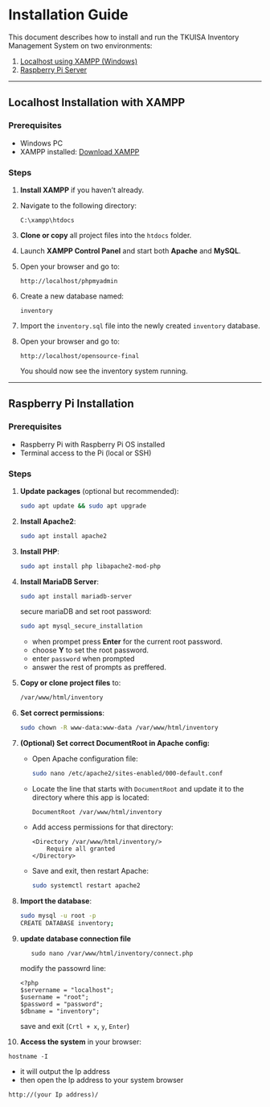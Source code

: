 # Installation Guide

This document describes how to install and run the TKUISA Inventory Management System on two environments:

1. [Localhost using XAMPP (Windows)](#localhost-installation-with-xampp)
2. [Raspberry Pi Server](#raspberry-pi-installation)

---

## Localhost Installation with XAMPP

### Prerequisites

* Windows PC
* XAMPP installed: [Download XAMPP](https://www.apachefriends.org/index.html)

### Steps

1. **Install XAMPP** if you haven’t already.
2. Navigate to the following directory:

   ```
   C:\xampp\htdocs
   ```
3. **Clone or copy** all project files into the `htdocs` folder.
4. Launch **XAMPP Control Panel** and start both **Apache** and **MySQL**.
5. Open your browser and go to:

   ```
   http://localhost/phpmyadmin
   ```
6. Create a new database named:

   ```
   inventory
   ```
7. Import the `inventory.sql` file into the newly created `inventory` database.
8. Open your browser and go to:

   ```
   http://localhost/opensource-final
   ```

   You should now see the inventory system running.

---

## Raspberry Pi Installation

### Prerequisites

* Raspberry Pi with Raspberry Pi OS installed
* Terminal access to the Pi (local or SSH)

### Steps

1. **Update packages** (optional but recommended):

   ```bash
   sudo apt update && sudo apt upgrade
   ```

2. **Install Apache2**:

   ```bash
   sudo apt install apache2
   ```

3. **Install PHP**:

   ```bash
   sudo apt install php libapache2-mod-php
   ```

4. **Install MariaDB Server**:

   ```bash
   sudo apt install mariadb-server
   ```
   
   secure mariaDB and set root password:

   ```bash
   sudo apt mysql_secure_installation
   ```

   * when prompet press **Enter** for the current root password.
   * choose **Y** to set the root password.
   * enter `password` when prompted 
   * answer the rest of prompts as preffered.
   

5. **Copy or clone project files** to:

   ```bash
   /var/www/html/inventory
   ```

6. **Set correct permissions**:

   ```bash
   sudo chown -R www-data:www-data /var/www/html/inventory
   ```

7. **(Optional) Set correct DocumentRoot in Apache config:**

   * Open Apache configuration file:

     ```bash
     sudo nano /etc/apache2/sites-enabled/000-default.conf
     ```
   * Locate the line that starts with `DocumentRoot` and update it to the directory where this app is located:

     ```
     DocumentRoot /var/www/html/inventory
     ```
   * Add access permissions for that directory:

     ```
     <Directory /var/www/html/inventory/>
         Require all granted
     </Directory>
     ```
   * Save and exit, then restart Apache:

     ```bash
     sudo systemctl restart apache2
     ```

8. **Import the database**:

   ```bash
   sudo mysql -u root -p
   CREATE DATABASE inventory;
   ```

9. **update database connection file**
   ```   
      sudo nano /var/www/html/inventory/connect.php
   ```
   modify the passowrd line: 
   ```
   <?php
   $servername = "localhost";
   $username = "root";
   $password = "password";
   $dbname = "inventory";
   ```
   save and exit (`Crtl + x`, `y`, `Enter`)

10. **Access the system** in your browser:

   ```
   hostname -I
   ```

   * it will output the Ip address
   * then open the Ip address to your system browser
   ```
   http://(your Ip address)/
   ```  
